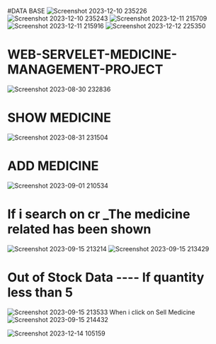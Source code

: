 #DATA BASE
![Screenshot 2023-12-10 235226](https://github.com/Narayan-Thakare/MediSync-Solutions-Servelet/assets/113063658/9de51d37-e417-40fd-9756-3303dd983fe4)
![Screenshot 2023-12-10 235243](https://github.com/Narayan-Thakare/MediSync-Solutions-Servelet/assets/113063658/819b7995-c1ec-46e8-87c8-98b6919ceec5)
![Screenshot 2023-12-11 215709](https://github.com/Narayan-Thakare/MediSync-Solutions-Servelet/assets/113063658/52fb259e-2910-4c3f-84cc-59f9c9b69a0e)
![Screenshot 2023-12-11 215916](https://github.com/Narayan-Thakare/MediSync-Solutions-Servelet/assets/113063658/60f26e6a-2de9-4bd1-9e0e-d98d5b63b150)
![Screenshot 2023-12-12 225350](https://github.com/Narayan-Thakare/MediSync-Solutions-Servelet/assets/113063658/4e804724-0e3e-4202-988d-40015ef67add)


# WEB-SERVELET-MEDICINE-MANAGEMENT-PROJECT
![Screenshot 2023-08-30 232836](https://github.com/Narayan-Thakare/WEB-SERVELET-MEDICINE-MANAGEMENT-PROJECT/assets/113063658/9640f91d-3fed-4ee8-a198-085909850d3b)
# SHOW MEDICINE
![Screenshot 2023-08-31 231504](https://github.com/Narayan-Thakare/WEB-SERVELET-MEDICINE-MANAGEMENT-PROJECT/assets/113063658/9ebcb350-8695-49ff-9bce-e24d0c09c914)
# ADD MEDICINE
![Screenshot 2023-09-01 210534](https://github.com/Narayan-Thakare/WEB-SERVELET-MEDICINE-MANAGEMENT-PROJECT/assets/113063658/6f75f749-f929-48fc-9c92-120b8d51efcc)
# If i search on cr _The medicine related has been shown 
![Screenshot 2023-09-15 213214](https://github.com/Narayan-Thakare/WEB-SERVELET-MEDICINE-MANAGEMENT-PROJECT/assets/113063658/c56ed61e-564a-492e-a94e-accfc9e2ade3)
![Screenshot 2023-09-15 213429](https://github.com/Narayan-Thakare/WEB-SERVELET-MEDICINE-MANAGEMENT-PROJECT/assets/113063658/5254ae86-d816-455c-ad11-940bf1b523c1)
# Out of Stock Data ---- If quantity less than 5
![Screenshot 2023-09-15 213533](https://github.com/Narayan-Thakare/WEB-SERVELET-MEDICINE-MANAGEMENT-PROJECT/assets/113063658/a15af4e2-8fae-48c6-b592-f15b99b6be53)
When i click on Sell Medicine
![Screenshot 2023-09-15 214432](https://github.com/Narayan-Thakare/WEB-SERVELET-MEDICINE-MANAGEMENT-PROJECT/assets/113063658/ad2d4fba-98d5-411b-9764-ff433ab9e047)

![Screenshot 2023-12-14 105159](https://github.com/Narayan-Thakare/MediSync-Solutions-Servelet/assets/113063658/bd3126fa-5e66-47a2-bddd-7df119b7fce3)







